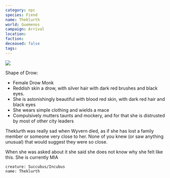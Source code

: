 ```yaml
---
category: npc
species: Fiend
name: Theklurth
world: Guemenos
campaign: Arrival
location: 
faction: 
deceased: false
tags: 
---
```



![](https://i.imgur.com/i9RtfVN.png)

Shape of Drow:
- Female Drow Monk
- Reddish skin a drow, with silver hair with dark red brushes and black eyes.
- She is astonishingly beautiful with blood red skin, with dark red hair and black eyes
- She wears simple clothing and wields a mace
- Compulsively mutters taunts and mockery, and for that she is distrusted by most of other city leaders

Theklurth  was really sad when Wyvern died, as if she has lost a family member or someone very close to her. None of you knew (or saw anything unusual) that would suggest they were so close.

When she was asked about it she said she does not know why she felt like this. She is currently MIA

```statblock
creature: Succubus/Incubus
name: Theklurth
```
